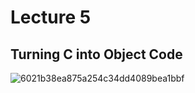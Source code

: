 # Lecture 5

## Turning C into Object Code

![6021b38ea875a254c34dd4089bea1bbf](/Users/alias/Documents/Markdown/typora_img/6021b38ea875a254c34dd4089bea1bbf.png)

